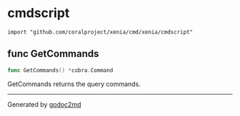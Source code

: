 
# cmdscript
    import "github.com/coralproject/xenia/cmd/xenia/cmdscript"






## func GetCommands
``` go
func GetCommands() *cobra.Command
```
GetCommands returns the query commands.









- - -
Generated by [godoc2md](http://godoc.org/github.com/davecheney/godoc2md)